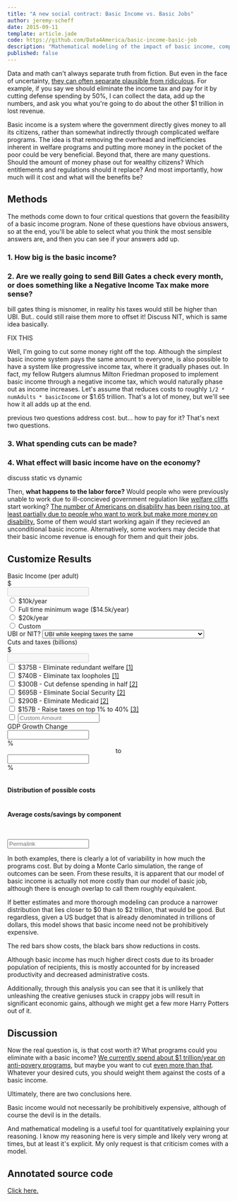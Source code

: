 ```yaml
---
title: "A new social contract: Basic Income vs. Basic Jobs"
author: jeremy-scheff
date: 2015-09-11
template: article.jade
code: https://github.com/Data4America/basic-income-basic-job
description: "Mathematical modeling of the impact of basic income, compared against if the government just gave everyone jobs."
published: false
---
```


Data and math can't always separate truth from fiction. But even in the face of uncertainty, [they can often separate plausible from ridiculous](http://slatestarcodex.com/2015/08/12/stop-adding-zeroes/). For example, if you say we should eliminate the income tax and pay for it by cutting defense spending by 50%, I can collect the data, add up the numbers, and ask you what you're going to do about the other $1 trillion in lost revenue.

Basic income is a system where the government directly gives money to all its citizens, rather than somewhat indirectly through complicated welfare programs. The idea is that removing the overhead and inefficiencies inherent in welfare programs and putting more money in the pocket of the poor could be very beneficial. Beyond that, there are many questions. Should the amount of money phase out for wealthy citizens? Which entitlements and regulations should it replace? And most importantly, how much will it cost and what will the benefits be?

<span class="more"></span>

<style>
  .line {
      fill: none;
      stroke: steelblue;
      stroke-width: 1.5px;
  }

  .axis path, .axis line {
    fill: none;
    stroke: #000;
    shape-rendering: crispEdges;
  }

  .biBars td {
    padding: 2px;
  }
</style>

## Methods

The methods come down to four critical questions that govern the feasibility of a basic income program. None of these questions have obvious answers, so at the end, you'll be able to select what you think the most sensible answers are, and then you can see if your answers add up.

### 1. How big is the basic income?

### 2. Are we really going to send Bill Gates a check every month, or does something like a Negative Income Tax make more sense?

bill gates thing is misnomer, in reality his taxes would still be higher than UBI. But.. could still raise them more to offset it! Discuss NIT, which is same idea basically.

FIX THIS

Well, I'm going to cut some money right off the top. Although the simplest basic income system pays the same amount to everyone, is also possible to have a system like progressive income tax, where it gradually phases out. In fact, my fellow Rutgers alumnus Milton Friedman proposed to implement basic income through a negative income tax, which would naturally phase out as income increases. Let's assume that reduces costs to roughly `1/2 * numAdults * basicIncome` or $1.65 trillion. That's a lot of money, but we'll see how it all adds up at the end.

previous two questions address cost. but... how to pay for it? That's next two questions.

### 3. What spending cuts can be made?

### 4. What effect will basic income have on the economy?

discuss static vs dynamic

Then, **what happens to the labor force?** Would people who were previously unable to work due to ill-concieved government regulation like [welfare cliffs](https://www.illinoispolicy.org/reports/modeling-potential-income-and-welfare-assistance-benefits-in-illinois/) start working? [The number of Americans on disability has been rising too, at least partially due to people who want to work but make more money on disability.](http://apps.npr.org/unfit-for-work/) Some of them would start working again if they recieved an unconditional basic income. Alternatively, some workers may decide that their basic income revenue is enough for them and quit their jobs.

## Customize Results

<form class="ui form" id="customize-form">
  <div class="four fields">
    <div class="field">
      <label>Basic Income (per adult)</label>
      <div class="ui left labeled input">
        <div class="ui left label">$</div>
        <input type="text" id="basicIncome" disabled>
      </div>
      <div class="grouped fields">
        <div class="field">
          <div class="ui radio checkbox">
            <input type="radio" name="basicIncomeType" value="10k">
            <label>$10k/year</label>
          </div>
        </div>
        <div class="field">
          <div class="ui radio checkbox">
            <input type="radio" name="basicIncomeType" value="minimumWage">
            <label>Full time minimum wage ($14.5k/year)</label>
          </div>
        </div>
        <div class="field">
          <div class="ui radio checkbox">
            <input type="radio" name="basicIncomeType" value="20k">
            <label>$20k/year</label>
          </div>
        </div>
        <div class="field">
          <div class="ui radio checkbox">
            <input type="radio" name="basicIncomeType" value="custom">
            <label>Custom</label>
          </div>
        </div>
      </div>
    </div>
    <div class="field">
      <label>UBI or NIT?</label>
      <select id="ubiOrNit">
        <option value="ubi">UBI while keeping taxes the same</option>
        <option value="nit">Use a NIT or increase taxes on the rich while applying UBI</option>
      </select>
    </div>
    <div class="field">
      <label>Cuts and taxes (billions)</label>
      <div class="ui left labeled input">
        <div class="ui label">$</div>
        <input type="text" id="cutsTaxes" disabled>
      </div>
      <div class="grouped fields">
        <div class="field">
          <div class="ui checkbox">
            <input type="checkbox" id="cutsTaxesWelfare">
            <label>$375B - Eliminate redundant welfare <a href="http://www.usbig.net/papers/144-Sheahen-RefundableTaxCredit.pdf">[1]</a></label>
          </div>
        </div>
        <div class="field">
          <div class="ui checkbox">
            <input type="checkbox" id="cutsTaxesLoopholes">
            <label>$740B - Eliminate tax loopholes <a href="http://www.usbig.net/papers/144-Sheahen-RefundableTaxCredit.pdf">[1]</a></label>
          </div>
        </div>
        <div class="field">
          <div class="ui checkbox">
            <input type="checkbox" id="cutsTaxesDefense">
            <label>$300B - Cut defense spending in half <a href="https://en.wikipedia.org/wiki/2010_United_States_federal_budget">[2]</a></label>
          </div>
        </div>
        <div class="field">
          <div class="ui checkbox">
            <input type="checkbox" id="cutsTaxesSocialSecurity">
            <label>$695B - Eliminate Social Security <a href="https://en.wikipedia.org/wiki/2010_United_States_federal_budget">[2]</a></label>
          </div>
        </div>
        <div class="field">
          <div class="ui checkbox">
            <input type="checkbox" id="cutsTaxesMedicaid">
            <label>$290B - Eliminate Medicaid <a href="https://en.wikipedia.org/wiki/2010_United_States_federal_budget">[2]</a></label>
          </div>
        </div>
        <div class="field">
          <div class="ui checkbox">
            <input type="checkbox" id="cutsTaxesOnePercent">
            <label>$157B - Raise taxes on top 1% to 40% <a href="http://www.nytimes.com/2015/10/17/business/putting-numbers-to-a-tax-increase-for-the-rich.html">[3]</a></label>
          </div>
        </div>
        <div class="field">
          <div class="ui checkbox">
            <input type="checkbox" id="cutsTaxesCustom">
            <label><input type="text" id="cutsTaxesCustomValue" placeholder="Custom Amount"></checkbox>
          </div>
        </div>
      </div>
    </div>
    <div class="field">
      <label>GDP Growth Change</label>
      <div class="ui right labeled input">
        <input type="text" id="gdpRangeMin">
        <div class="ui right label">%</div>
      </div>
      <center>to</center>
      <div class="ui right labeled input">
        <input type="text" id="gdpRangeMax">
        <div class="ui right label">%</div>
      </div>
    </div>
  </div>
</form>

<div class="ui two column stackable grid">
  <div class="column">
    <h4>Distribution of possible costs</h4>
    <div id="biHist"></div>
  </div>
  <div class="column">
    <h4>Average costs/savings by component</h4>
    <table id="biBars" class="biBars"></table>
  </div>
</div>

<p>
  <div class="ui form">
    <div class="field">
      <input type="text" id="permalink" placeholder="Permalink">
    </div>
  </div>
</p>

In both examples, there is clearly a lot of variability in how much the programs cost. But by doing a Monte Carlo simulation, the range of outcomes can be seen. From these results, it is apparent that our model of basic income is actually not more costly than our model of basic job, although there is enough overlap to call them roughly equivalent.

If better estimates and more thorough modeling can produce a narrower distribution that lies closer to $0 than to $2 trillion, that would be good. But regardless, given a US budget that is already denominated in trillions of dollars, this model shows that basic income need not be prohibitively expensive.

The red bars show costs, the black bars show reductions in costs.

Although basic income has much higher direct costs due to its broader population of recipients, this is mostly accounted for by increased productivity and decreased administrative costs.

Additionally, through this analysis you can see that it is unlikely that unleashing the creative geniuses stuck in crappy jobs will result in significant economic gains, although we might get a few more Harry Potters out of it.

## Discussion

Now the real question is, is that cost worth it? What programs could you eliminate with a basic income? [We currently spend about $1 trillion/year on anti-povery programs](http://www.cato-unbound.org/2014/08/26/basic-income-guarantee-simplicity-what-cost), but maybe you want to cut [even more than that](https://www.chrisstucchio.com/blog/2013/basic_income_vs_basic_job.html). Whatever your desired cuts, you should weight them against the costs of a basic income.

Ultimately, there are two conclusions here.

Basic income would not necessarily be prohibitively expensive, although of course the devil is in the details.

And mathematical modeling is a useful tool for quantitatively explaining your reasoning. I know my reasoning here is very simple and likely very wrong at times, but at least it's explicit. My only request is that criticism comes with a model.

## Annotated source code

[Click here.](methods.html)
<script type="text/javascript" src="https://cdnjs.cloudflare.com/ajax/libs/d3/3.5.6/d3.min.js"></script>
<script type="text/javascript" src="basic-income-basic-job.js"></script>
